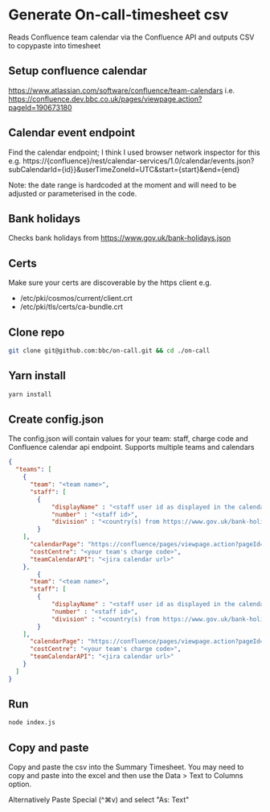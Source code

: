 # Generate On-call-timesheet csv

Reads Confluence team calendar via the Confluence API and outputs CSV to copypaste into timesheet

## Setup confluence calendar

https://www.atlassian.com/software/confluence/team-calendars
i.e. https://confluence.dev.bbc.co.uk/pages/viewpage.action?pageId=190673180

## Calendar event endpoint

Find the calendar endpoint; I think I used browser network inspector for this e.g.
https://{confluence}/rest/calendar-services/1.0/calendar/events.json?subCalendarId={id}}&userTimeZoneId=UTC&start={start}&end={end}

Note: the date range is hardcoded at the moment and will need to be adjusted or parameterised in the code.

## Bank holidays

Checks bank holidays from https://www.gov.uk/bank-holidays.json

## Certs

Make sure your certs are discoverable by the https client e.g.

- /etc/pki/cosmos/current/client.crt
- /etc/pki/tls/certs/ca-bundle.crt

## Clone repo

```bash
git clone git@github.com:bbc/on-call.git && cd ./on-call
```

## Yarn install

```bash
yarn install
```

## Create config.json

The config.json will contain values for your team: staff, charge code and Confluence calendar api endpoint. Supports multiple teams and calendars

```json
{
  "teams": [
    {
      "team": "<team name>",
      "staff": [
        {
            "displayName" : "<staff user id as displayed in the calendar>",
            "number" : "<staff id>",
            "division" : "<country(s) from https://www.gov.uk/bank-holidays.json>"
        }
    ],
      "calendarPage": "https://confluence/pages/viewpage.action?pageId=12345678",
      "costCentre": "<your team's charge code>",
      "teamCalendarAPI": "<jira calendar url>"
    },
        {
      "team": "<team name>",
      "staff": [
        {
            "displayName" : "<staff user id as displayed in the calendar>",
            "number" : "<staff id>",
            "division" : "<country(s) from https://www.gov.uk/bank-holidays.json>"
        }
    ],
      "calendarPage": "https://confluence/pages/viewpage.action?pageId=12345678",
      "costCentre": "<your team's charge code>",
      "teamCalendarAPI": "<jira calendar url>"
    }
  ]
}


```

## Run

```bash
node index.js
```

## Copy and paste

Copy and paste the csv into the Summary Timesheet. You may need to copy and paste into the excel and then use the Data > Text to Columns option.

Alternatively Paste Special (^⌘v) and select "As: Text"
